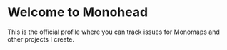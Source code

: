 # Welcome to Monohead
This is the official profile where you can track issues for Monomaps and other projects I create. 
